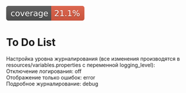 [![Tests](.github/badges/jacoco.svg)](https://github.com/Madrapps/jacoco-report/actions/workflows/check.yml)

<h1>To Do List</h1>
Настройка уровна журналирования (все изменения производятся в resources/variables.properties с переменной logging_level):
<br>Отключение логирования: off
<br>Отображение только ошибок: error
<br>Подробное журналирование: debug